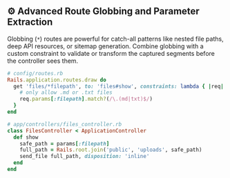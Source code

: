 ## ⚙️ Advanced Route Globbing and Parameter Extraction

Globbing (`*`) routes are powerful for catch-all patterns like nested file paths, deep API resources, or sitemap generation. Combine globbing with a custom constraint to validate or transform the captured segments before the controller sees them.

```ruby
# config/routes.rb
Rails.application.routes.draw do
  get 'files/*filepath', to: 'files#show', constraints: lambda { |req|
    # only allow .md or .txt files
    req.params[:filepath].match?(/\.(md|txt)$/)
  }
end

# app/controllers/files_controller.rb
class FilesController < ApplicationController
  def show
    safe_path = params[:filepath]
    full_path = Rails.root.join('public', 'uploads', safe_path)
    send_file full_path, disposition: 'inline'
  end
end
```